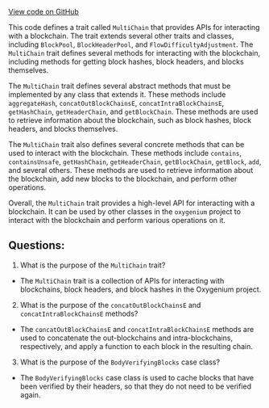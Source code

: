 [View code on GitHub](https://github.com/oxygenium/oxygenium/flow/src/main/scala/org/oxygenium/flow/core/MultiChain.scala)

This code defines a trait called `MultiChain` that provides APIs for interacting with a blockchain. The trait extends several other traits and classes, including `BlockPool`, `BlockHeaderPool`, and `FlowDifficultyAdjustment`. The `MultiChain` trait defines several methods for interacting with the blockchain, including methods for getting block hashes, block headers, and blocks themselves.

The `MultiChain` trait defines several abstract methods that must be implemented by any class that extends it. These methods include `aggregateHash`, `concatOutBlockChainsE`, `concatIntraBlockChainsE`, `getHashChain`, `getHeaderChain`, and `getBlockChain`. These methods are used to retrieve information about the blockchain, such as block hashes, block headers, and blocks themselves.

The `MultiChain` trait also defines several concrete methods that can be used to interact with the blockchain. These methods include `contains`, `containsUnsafe`, `getHashChain`, `getHeaderChain`, `getBlockChain`, `getBlock`, `add`, and several others. These methods are used to retrieve information about the blockchain, add new blocks to the blockchain, and perform other operations.

Overall, the `MultiChain` trait provides a high-level API for interacting with a blockchain. It can be used by other classes in the `oxygenium` project to interact with the blockchain and perform various operations on it.
## Questions: 
 1. What is the purpose of the `MultiChain` trait?
- The `MultiChain` trait is a collection of APIs for interacting with blockchains, block headers, and block hashes in the Oxygenium project.

2. What is the purpose of the `concatOutBlockChainsE` and `concatIntraBlockChainsE` methods?
- The `concatOutBlockChainsE` and `concatIntraBlockChainsE` methods are used to concatenate the out-blockchains and intra-blockchains, respectively, and apply a function to each block in the resulting chain.

3. What is the purpose of the `BodyVerifyingBlocks` case class?
- The `BodyVerifyingBlocks` case class is used to cache blocks that have been verified by their headers, so that they do not need to be verified again.